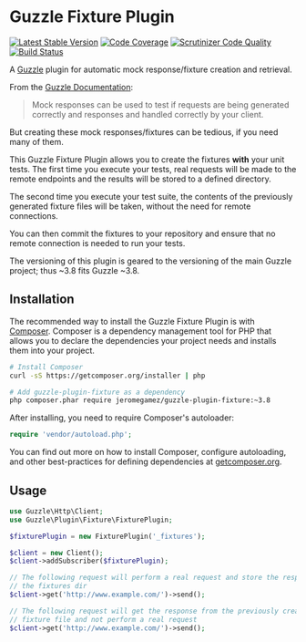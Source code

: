 # Guzzle Fixture Plugin

[![Latest Stable Version](https://poser.pugx.org/jeromegamez/guzzle-plugin-fixture/v/stable.png)](https://packagist.org/packages/jeromegamez/guzzle-plugin-fixture)
[![Code Coverage](https://scrutinizer-ci.com/g/jeromegamez/guzzle-plugin-fixture/badges/coverage.png?s=b4bafd6548448c4979f8369715deeb948ecc839f)](https://scrutinizer-ci.com/g/jeromegamez/guzzle-plugin-fixture/)
[![Scrutinizer Code Quality](https://scrutinizer-ci.com/g/jeromegamez/guzzle-plugin-fixture/badges/quality-score.png?s=c0f8d4ec45ea08ab27c7b934fa03c10a0d9646a2)](https://scrutinizer-ci.com/g/jeromegamez/guzzle-plugin-fixture/)
[![Build Status](https://secure.travis-ci.org/jeromegamez/guzzle-plugin-fixture.png?branch=master)](http://travis-ci.org/jeromegamez/guzzle-plugin-fixture)

A [Guzzle](http://guzzle.readthedocs.org/) plugin for automatic mock response/fixture creation and retrieval.

From the [Guzzle Documentation](http://guzzle.readthedocs.org/en/latest/testing/unit-testing.html#queueing-mock-responses):

> Mock responses can be used to test if requests are being generated correctly and responses and handled correctly by your client.

But creating these mock responses/fixtures can be tedious, if you need many of them.

This Guzzle Fixture Plugin allows you to create the fixtures **with** your unit tests. The first time you execute your
tests, real requests will be made to the remote endpoints and the results will be stored to a defined directory.

The second time you execute your test suite, the contents of the previously generated fixture files will be taken,
without the need for remote connections.

You can then commit the fixtures to your repository and ensure that no remote connection is needed to run your tests.

The versioning of this plugin is geared to the versioning of the main Guzzle project; thus ~3.8 fits Guzzle ~3.8.

## Installation

The recommended way to install the Guzzle Fixture Plugin is with [Composer](http://getcomposer.org).
Composer is a dependency management tool for PHP that allows you to declare the dependencies your
project needs and installs them into your project.

```bash
# Install Composer
curl -sS https://getcomposer.org/installer | php

# Add guzzle-plugin-fixture as a dependency
php composer.phar require jeromegamez/guzzle-plugin-fixture:~3.8
```

After installing, you need to require Composer's autoloader:

```php
require 'vendor/autoload.php';
```

You can find out more on how to install Composer, configure autoloading, and other best-practices
for defining dependencies at [getcomposer.org](http://getcomposer.org).

## Usage

```php
use Guzzle\Http\Client;
use Guzzle\Plugin\Fixture\FixturePlugin;

$fixturePlugin = new FixturePlugin('_fixtures');

$client = new Client();
$client->addSubscriber($fixturePlugin);

// The following request will perform a real request and store the response to
// the fixtures dir
$client->get('http://www.example.com/')->send();

// The following request will get the response from the previously created
// fixture file and not perform a real request
$client->get('http://www.example.com/')->send();
```
